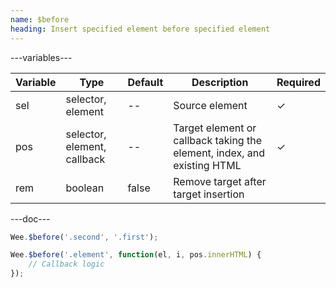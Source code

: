 ```yaml
---
name: $before
heading: Insert specified element before specified element
---
```


---variables---

| Variable | Type                        | Default | Description                                                             | Required |
| -------- | --------------------------- | ------- | ----------------------------------------------------------------------- | -------- |
| sel      | selector, element           | --      | Source element                                                          | &#10003; |
| pos      | selector, element, callback | --      | Target element or callback taking the element, index, and existing HTML | &#10003; |
| rem      | boolean                     | false   | Remove target after target insertion                                    |          |

---doc---

```javascript
Wee.$before('.second', '.first');
```

```javascript
Wee.$before('.element', function(el, i, pos.innerHTML) {
    // Callback logic
});
```